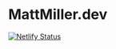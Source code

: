 # MattMiller.dev

[![Netlify Status](https://api.netlify.com/api/v1/badges/bff381cc-1193-4dd0-8952-0972e468818d/deploy-status)](https://app.netlify.com/sites/pensive-keller-f4e311/deploys)